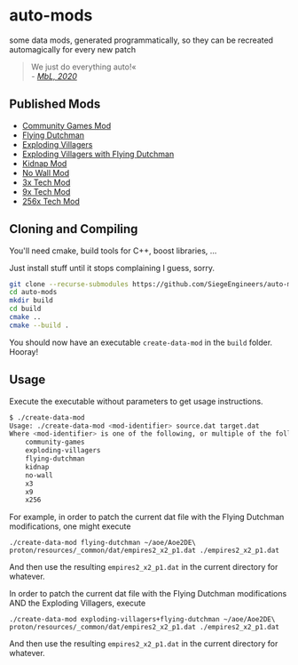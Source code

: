 # auto-mods
some data mods, generated programmatically, so they can be recreated automagically for every new patch

> We just do everything auto!«  
> *\- [MbL, 2020](https://clips.twitch.tv/AttractiveAntediluvianAmazonHassaanChop)*

## Published Mods

- [Community Games Mod](https://www.ageofempires.com/mods/details/15917/)
- [Flying Dutchman](https://www.ageofempires.com/mods/details/15644/)
- [Exploding Villagers](https://www.ageofempires.com/mods/details/15682/)
- [Exploding Villagers with Flying Dutchman](https://www.ageofempires.com/mods/details/15681/)
- [Kidnap Mod](https://www.ageofempires.com/mods/details/15982/)
- [No Wall Mod](https://www.ageofempires.com/mods/details/15916/)
- [3x Tech Mod](https://www.ageofempires.com/mods/details/15918/)
- [9x Tech Mod](https://www.ageofempires.com/mods/details/15919/)
- [256x Tech Mod](https://www.ageofempires.com/mods/details/15920/)

## Cloning and Compiling

You'll need cmake, build tools for C++, boost libraries, … 

Just install stuff until it stops complaining I guess, sorry.

```sh
git clone --recurse-submodules https://github.com/SiegeEngineers/auto-mods.git
cd auto-mods
mkdir build
cd build
cmake ..
cmake --build .
```

You should now have an executable `create-data-mod` in the `build` folder. Hooray!

## Usage

Execute the executable without parameters to get usage instructions.

```sh
$ ./create-data-mod 
Usage: ./create-data-mod <mod-identifier> source.dat target.dat
Where <mod-identifier> is one of the following, or multiple of the following joined by a +:
    community-games
    exploding-villagers
    flying-dutchman
    kidnap
    no-wall
    x3
    x9
    x256
```

For example, in order to patch the current dat file with the Flying Dutchman modifications, one might execute
```
./create-data-mod flying-dutchman ~/aoe/Aoe2DE\ proton/resources/_common/dat/empires2_x2_p1.dat ./empires2_x2_p1.dat
```

And then use the resulting `empires2_x2_p1.dat` in the current directory for whatever.


In order to patch the current dat file with the Flying Dutchman modifications AND the Exploding Villagers, execute
```
./create-data-mod exploding-villagers+flying-dutchman ~/aoe/Aoe2DE\ proton/resources/_common/dat/empires2_x2_p1.dat ./empires2_x2_p1.dat
```

And then use the resulting `empires2_x2_p1.dat` in the current directory for whatever.

